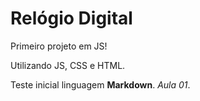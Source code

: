 # Relógio Digital

Primeiro projeto em JS!

Utilizando JS, CSS e HTML.

Teste inicial linguagem **Markdown**. *Aula 01*.
